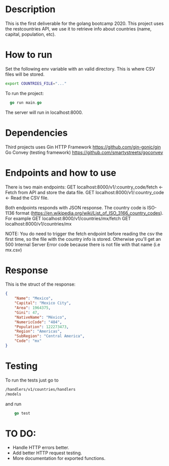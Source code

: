 # Description
This is the first deliverable for the golang bootcamp 2020. This project uses the restcountries API, we use it to retrieve info 
about countries (name, capital, population, etc).

# How to run
Set the following env variable with an valid directory. This is where CSV files will be stored.
```sh
export COUNTRIES_FILE="..."
```

To run the project: 
```go
  go run main.go
```
The server will run in localhost:8000.
# Dependencies
Third projects uses 
Gin HTTP Framework https://github.com/gin-gonic/gin
Go Convey (testing framework) https://github.com/smartystreets/goconvey

# Endpoints and how to use
There is two main endpoints:
GET localhost:8000/v1/:country_code/fetch <- Fetch from API and store the data file. 
GET localhost:8000/v1/:country_code <- Read the CSV file. 

Both endpoints responds with JSON response. 
The country code is ISO-1136 format (https://en.wikipedia.org/wiki/List_of_ISO_3166_country_codes).
For example 
GET localhost:8000/v1/countries/mx/fetch
GET localhost:8000/v1/countries/mx

NOTE: You do need to trigger the fetch endpoint before reading the csv the first time, so the file with the country info is stored. Otherwise 
you'll get an 500 Internal Server Error code because there is not file with that name (i.e mx.csv)

# Response 
This is the struct of the response: 
```json
{
    "Name": "Mexico",
    "Capital": "Mexico City",
    "Area": 1964375,
    "Gini": 47,
    "NativeName": "México",
    "NumericCode": "484",
    "Population": 122273473,
    "Region": "Americas",
    "SubRegion": "Central America",
    "Code": "mx"
}
```

# Testing
To run the tests just go to 
```sh
/handlers/v1/countries/handlers
/models
```

and run 
```go
    go test
```

# TO DO: 
- Handle HTTP errors better.
- Add better HTTP request testing. 
- More documentation for exported functions.